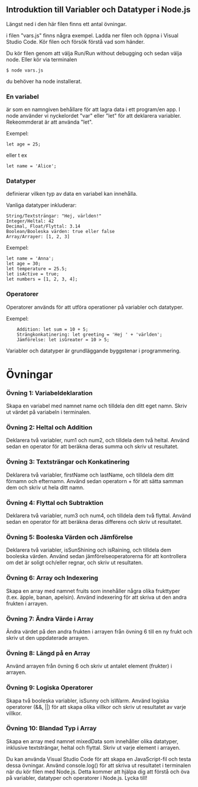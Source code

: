 ## Introduktion till Variabler och Datatyper i Node.js

Längst ned i den här filen finns ett antal övningar.

i filen "vars.js" finns några exempel.
Ladda ner filen och öppna i Visual Studio Code.
Kör filen och försök förstå vad som händer.

Du kör filen genom att välja Run/Run without debugging och sedan välja node. Eller kör via terminalen

    $ node vars.js


du behöver ha node installerat.



### En variabel 
är som en namngiven behållare för att lagra data i ett program/en app. 
I node använder vi nyckelordet "var" eller "let" för att deklarera variabler.
Rekeommderat är att använda "let".

Exempel: 

    let age = 25; 

eller t ex
    
    let name = 'Alice';


### Datatyper 
definierar vilken typ av data en variabel kan innehålla.

Vanliga datatyper inkluderar:

    String/Textsträngar: "Hej, världen!"
    Integer/Heltal: 42
    Decimal, Float/Flyttal: 3.14
    Boolean/Booleska värden: true eller false
    Array/Arrayer: [1, 2, 3]

Exempel:

    let name = 'Anna';
    let age = 30;
    let temperature = 25.5;
    let isActive = true;
    let numbers = [1, 2, 3, 4];

### Operatorer
Operatorer används för att utföra operationer på variabler och datatyper.

Exempel:
        
        Addition: let sum = 10 + 5;
        Strängkonkatinering: let greeting = 'Hej ' + 'världen';
        Jämförelse: let isGreater = 10 > 5;

Variabler och datatyper är grundläggande byggstenar i programmering. 



# Övningar

### Övning 1: Variabeldeklaration
Skapa en variabel med namnet name och tilldela den ditt eget namn. Skriv ut värdet på variabeln i terminalen.

### Övning 2: Heltal och Addition
Deklarera två variabler, num1 och num2, och tilldela dem två heltal. Använd sedan en operator för att beräkna deras summa och skriv ut resultatet.

### Övning 3: Textsträngar och Konkatinering
Deklarera två variabler, firstName och lastName, och tilldela dem ditt förnamn och efternamn. Använd sedan operatorn + för att sätta samman dem och skriv ut hela ditt namn.

### Övning 4: Flyttal och Subtraktion
Deklarera två variabler, num3 och num4, och tilldela dem två flyttal. Använd sedan en operator för att beräkna deras differens och skriv ut resultatet.

### Övning 5: Booleska Värden och Jämförelse
Deklarera två variabler, isSunShining och isRaining, och tilldela dem booleska värden. Använd sedan jämförelseoperatorerna för att kontrollera om det är soligt och/eller regnar, och skriv ut resultaten.

### Övning 6: Array och Indexering
Skapa en array med namnet fruits som innehåller några olika frukttyper (t.ex. äpple, banan, apelsin). Använd indexering för att skriva ut den andra frukten i arrayen.

### Övning 7: Ändra Värde i Array
Ändra värdet på den andra frukten i arrayen från övning 6 till en ny frukt och skriv ut den uppdaterade arrayen.

### Övning 8: Längd på en Array
Använd arrayen från övning 6 och skriv ut antalet element (frukter) i arrayen.

### Övning 9: Logiska Operatorer
Skapa två booleska variabler, isSunny och isWarm. Använd logiska operatorer (&&, ||) för att skapa olika villkor och skriv ut resultatet av varje villkor.

### Övning 10: Blandad Typ i Array
Skapa en array med namnet mixedData som innehåller olika datatyper, inklusive textsträngar, heltal och flyttal. Skriv ut varje element i arrayen.

Du kan använda Visual Studio Code för att skapa en JavaScript-fil och testa dessa övningar. Använd console.log() för att skriva ut resultatet i terminalen när du kör filen med Node.js. Detta kommer att hjälpa dig att förstå och öva på variabler, datatyper och operatorer i Node.js. Lycka till!

